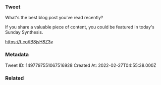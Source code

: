 ### Tweet
What's the best blog post you've read recently?

If you share a valuable piece of content, you could be featured in today's Sunday Synthesis.

https://t.co/IB8jsH8Z3v

### Metadata
Tweet ID: 1497797551067516928
Created At: 2022-02-27T04:55:38.000Z

### Related

